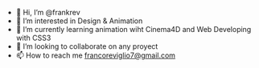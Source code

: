 - 👋 Hi, I’m @frankrev
- 👀 I’m interested in Design & Animation
- 🌱 I’m currently learning animation wiht Cinema4D and Web Developing with CSS3
- 💞️ I’m looking to collaborate on any proyect
- 📫 How to reach me francoreviglio7@gmail.com

<!---
frankrev/frankrev is a ✨ special ✨ repository because its `README.md` (this file) appears on your GitHub profile.
You can click the Preview link to take a look at your changes.
--->
